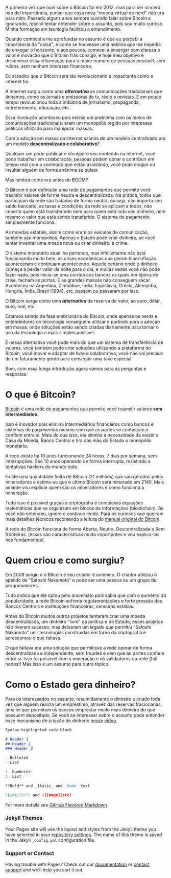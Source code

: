A primeira vez que ouvi sobre o Bitcoin foi em 2012, mas para ser sincero não dei importância, pensei que essa nova "moeda virtual de nerd" não era para mim. Passado alguns anos sempre ouvindo falar sobre Bitcoin e ignorando, resolvi tentar entender sobre o assunto, pois sou muito curioso. Minha formação em tecnlogia facilitou o entendimento.

Quando comecei a me aprofundar no assunto é que eu percebi a importância da "coisa", é como se houvesse uma neblina que me impedia de enxegar o horizonte, e aos poucos, comecei a enxergar com clareza o valor e inovação que o Bitcoin trás consigo, e hoje meu objetivo é disseminar essa informação para o maior número de pessoas possível, sem ruídos, sem nenhum interesse financeiro.

Eu acredito que o Bitcoin será tão revolucionário e impactante como a internet foi.

A internet surgiu como uma ***alternativa*** as comunicações tradicionais que tínhamos, como os jornais e emissoras de tv, rádio e revistas. E em pouco tempo revolucionou toda a indústria de jornalismo, propaganda, entreterimento, educação, etc.

Essa revolução aconteceu pois existia um problema com os meios de comunicações tradicionais: eram um monopólio regido por interesses políticos utilizado para manipular massas.

Com a adoção em massa da internet saimos de um modelo centralizado pra um modelo **descentralizado e colaborativo**?

Qualquer um pode publicar e divulgar o seu conteúdo na internet, você pode trabalhar em colaboração, pessoas podem opnar e contribuir em tempo real com o conteúdo que estão assistindo, você pode elogiar ou insultar alguém de forma anônima se quiser.

Mas lembra como era antes do BOOM?

O Bitcoin é por definição uma rede de pagamentos que permite você trasmitir valores de forma neutra e descentralizada. Na prática, todos que participam da rede são tratados de forma neutra, ou seja, não importa seu saldo bancário, as taxas e condições da rede se aplicam a todos, não importa quem está transferindo nem para quem está indo seu dinheiro, nem mesmo o valor que está sendo transferido. O sistema de pagamento simplesmente funciona.

As moedas estatais, assim como eram os veículos de comunicação, também são monopólios. Apenas o Estado pode criar dinheiro, se você tentar inventar uma moeda nova ou criar dinheiro, é crime. 

O sistema monetário atual lhe pertence, mas infelizmente não está funcionando muito bem, as crises econômicas que geram hiperinflação aconteceram e continuam acontecendo. Aquele cenário onde o dinheiro começa a perder valor da noite para o dia, e muitas vezes você não pode fazer nada, pois inicia-se uma corrida aos bancos os quais em época de crise, fecham as portas. E as grandes massas não conseguem sacar. Aconteceu na Argentina, Zimbábue, Índia, Iugoslávia, Grécia, Alemanha, Hungria, Índia, Brasil (1994), etc, passam ou passaram por isso.

O Bitcoin surge como uma ***alternativa*** de reserva de valor, ao ouro, dólar, euro, real, etc.

Estamos saindo da fase embrionária do Bitcoin, onde apenas os nerds e entendedores de tecnologia conseguem utilizar e partindo para a adoção em massa, onde soluções estão sendo criadas diariamente para tornar o uso da tecnologia o mais simples possível.

E nessa alternativa você pode mais do que um sistema de transferência de valores, você também pode criar soluções utilizando a plataforma do Bitcoin, você inovar e adaptar de livre e colaborativa, você não vai precisar de um faturamento gordo para conseguir uma taxa especial

Bom, com essa longa introdução agora vamos para as perguntas e respostas:

# O que é Bitcoin?

[Bitcoin](https://bitcoin.org/pt_BR/) é uma rede de pagamentos que permite você trasmitir valores **sem intermediários**.

Isso é inovador pois elimina intermediários financeiros como bancos e sistemas de pagamentos mesmo sem que as partes se conheçam e confiem entre si. Mais do que isso, ele elimina a necessidade de existir a Casa da Moeda, Banco Central e tira das mão do Estado o monopólio monetário.

A rede existe há 10 anos funcionando 24 horas, 7 dias por semana, sem interrupções. São 10 anos operando de forma interrupta, resistindo a tentativas hackers do mundo todo.

Existe uma quantidade finita de Bitcoin (21 milhões) que são gerados pelos mineradores e estima-se que o último Bitcoin será minerado em 2140. Mais adiante vou explicar quem são os mineradores e como funciona a mineração.

Tudo isso é possível graças a criptografia e complexas equações matemáticas que se organizam em blocos de informações (blockchain). Se você não entendeu, ignore e continue lendo. Para os curiosos que queiram mais detalhes técnicos recomendo a leitura do [manual original do Bitcoin](https://bitcoin.org/files/bitcoin-paper/bitcoin_pt_br.pdf).

A rede do Bitcoin funciona de forma Aberta, Neutra, Descentralizada e Sem fronteiras. (essas são características muito importantes e vou explica-las nos fundamentos).

# Quem criou e como surgiu?

Em 2008 surgiu o o Bitcoin e seu criador é anônimo. O criador utilizou o apelido de "Satoshi Nakamoto" e pode ser uma pessoa ou um grupo de programadores.

Tudo indica que ele optou pelo anonimato pois sabia que com o aumento da popularidade, a rede Bitcoin sofreria regulamentações e forte pressão dos Bancos Centrais e instituições financeiras, censuras estatais.

Antes do Bitcoin muitos outros projetos tentaram criar uma moeda descentralizada, um dinheiro "livre" da política e do Estado, esses projetos não tiveram sucesso, mas deixaram um legado que permitiu "Satoshi Nakamoto" unir tecnologias construídas em torno da criptografia e acrescentou o que faltava. 

O que faltava era uma solução que permitisse a rede operar de forma descentralizada e independente, sem fraudes e sem que as partes confiem entre si. Isso foi possível com a mineração e os validadores da rede (full nodes)! Mas isso é um assunto para outro tópico.






# Como o Estado gera dinheiro?

Para os interessados no assunto, resumidamente o dinheiro é criado toda vez que alguém realiza um empréstimo, atravéz das reservas fracionárias, uma lei que permitem os bancos emprestar muito mais dinheiro do que possuem depositado. Se você se interessar sobre o assunto pode entender esse mecanismo de criação de dinherio [nesse vídeo](https://www.youtube.com/watch?v=veiV8Mg_EL8).

```markdown
Syntax highlighted code block

# Header 1
## Header 2
### Header 3

- Bulleted
- List

1. Numbered
2. List

**Bold** and _Italic_ and `Code` text

[Link](url) and ![Image](src)
```

For more details see [GitHub Flavored Markdown](https://guides.github.com/features/mastering-markdown/).

### Jekyll Themes

Your Pages site will use the layout and styles from the Jekyll theme you have selected in your [repository settings](https://github.com/Linarelli/Bitcoin-Wiki/settings). The name of this theme is saved in the Jekyll `_config.yml` configuration file.

### Support or Contact

Having trouble with Pages? Check out our [documentation](https://help.github.com/categories/github-pages-basics/) or [contact support](https://github.com/contact) and we’ll help you sort it out.
